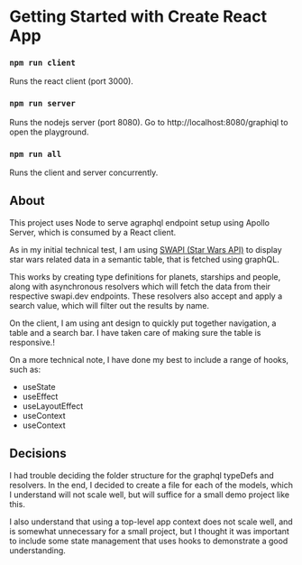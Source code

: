 # Getting Started with Create React App

### `npm run client`
Runs the react client (port 3000).

### `npm run server`
Runs the nodejs server (port 8080).
Go to http://localhost:8080/graphiql to open the playground.

### `npm run all`
Runs the client and server concurrently.

## About
This project uses Node to serve agraphql endpoint setup using Apollo Server, which is consumed by a React client.

As in my initial technical test, I am using [SWAPI (Star Wars API)](https://swapi.dev) to display star wars related data in a semantic table, that is fetched using graphQL.

This works by creating type definitions for planets, starships and people, along with asynchronous resolvers which will fetch the data from their respective swapi.dev endpoints. These resolvers also accept and apply a search value, which will filter out the results by name.

On the client, I am using ant design to quickly put together navigation, a table and a search bar. I have taken care of making sure the table is responsive.!

On a more technical note, I have done my best to include a range of hooks, such as: 
- useState
- useEffect
- useLayoutEffect
- useContext
- useContext

## Decisions
I had trouble deciding the folder structure for the graphql typeDefs and resolvers. In the end, I decided to create a file for each of the models, which I understand will not scale well, but will suffice for a small demo project like this.

I also understand that using a top-level app context does not scale well, and is somewhat unnecessary for a small project, but I thought it was important to include some state management that uses hooks to demonstrate a good understanding.
